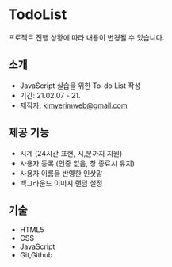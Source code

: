 # TodoList

프로젝트 진행 상황에 따라 내용이 변경될 수 있습니다.

## 소개

- JavaScript 실습을 위한 To-do List 작성
- 기간: 21.02.07 - 21.
- 제작자: kimyerimweb@gmail.com

## 제공 기능

- 시계 (24시간 표현, 시,분까지 지원)
- 사용자 등록 (인증 없음, 창 종료시 유지)
- 사용자 이름을 반영한 인삿말
- 백그라운드 이미지 랜덤 설정

## 기술

- HTML5
- CSS
- JavaScript
- Git,Github
